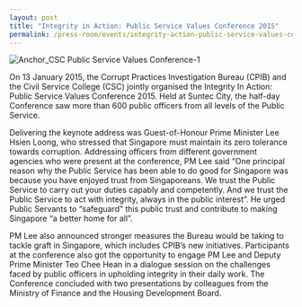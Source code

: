 ```yaml
---
layout: post
title: "Integrity in Action: Public Service Values Conference 2015"
permalink: /press-room/events/integrity-action-public-service-values-conference-2015/
---
```

![Anchor_CSC Public Service Values Conference-1](https://user-images.githubusercontent.com/84945723/124112790-40fd6100-da9d-11eb-81ae-7f3240098cd8.jpg)

On 13 January 2015, the Corrupt Practices Investigation Bureau (CPIB) and the Civil Service College (CSC) jointly organised the Integrity In Action: Public Service Values Conference 2015. Held at Suntec City, the half-day Conference saw more than 600 public officers from all levels of the Public Service.

Delivering the keynote address was Guest-of-Honour Prime Minister Lee Hsien Loong, who stressed that Singapore must maintain its zero tolerance towards corruption. Addressing officers from different government agencies who were present at the conference, PM Lee said “One principal reason why the Public Service has been able to do good for Singapore was because you have enjoyed trust from Singaporeans. We trust the Public Service to carry out your duties capably and competently. And we trust the Public Service to act with integrity, always in the public interest”. He urged Public Servants to “safeguard” this public trust and contribute to making Singapore “a better home for all”.  

PM Lee also announced stronger measures the Bureau would be taking to tackle graft in Singapore, which includes CPIB’s new initiatives. Participants at the conference also got the opportunity to engage PM Lee and Deputy Prime Minister Teo Chee Hean in a dialogue session on the challenges faced by public officers in upholding integrity in their daily work. The Conference concluded with two presentations by colleagues from the Ministry of Finance and the Housing Development Board. 
